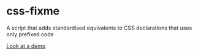 css-fixme
=========

A script that adds standardised equivalents to CSS declarations that uses only prefixed code

[Look at a demo](http://hallvord.com/temp/moz/cssfixme.php?url=http%3A%2F%2Fhallvord.com%2Ftemp%2Fmoz%2FcompatTesterTesting%2Fstyle.css)
